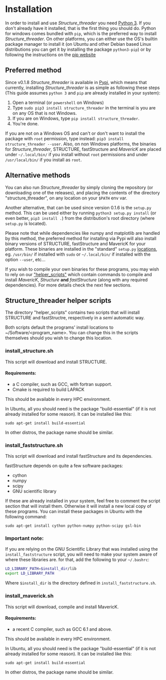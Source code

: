 # Installation
In order to install and use *Structure_threader* you need [Python 3](https://www.python.org/). If you don't already have it installed, that is the first thing you should do.
Python for windows comes bundled with `pip`, which is the preferred way to install *Structure_threader*. On other platforms, you can either use the OS's builtin package manager to install it (on Ubuntu and other Debian based Linux distributions you can get it by installing the package `python3-pip`) or by following the instructions on the
[pip website](https://pip.pypa.io/en/stable/installing)


## Preferred method
Since v0.1.8 *Structure_threader* is available in
[Pypi](https://pypi.python.org/pypi/structure_threader/), which means that
currently, installing *Structure_threader* is as simple as following these steps (This guide assumes `python 3` and `pip` are already installed in your system):

1. Open a terminal (or `powershell` on Windows)
2. Type `sudo pip3 install structure_threader` in the terminal is you are on any OS that is not Windows.
2. If you are on Windows, type `pip install structure_threader`.
3. You're done.

If you are not on a Windows OS and can't or don't want to install the package with `root` permission, type instead: `pip3 install structure_threader --user`.
Also, on non Windows platforms, the binaries for *Structure_threader*, STRUCTURE, fastStructure and *MavericK* are placed under `~/.local/bin/` if you install without `root` permissions and under `/usr/local/bin/` if you install as `root`.


## Alternative methods
You can also run *Structure_threader* by simply cloning the repository (or
downloading one of the releases), and placing the contents of the directory
"structure_threader", on any location on your `$PATH` env var.

Another alternative, that can be used since version 0.1.6 is the `setup.py`
method. This can be used either by running `python3 setup.py install` (or even
better, `pip3 install .`) from the distribution's root directory (where
`setup.py` is located).

Please note that while dependencies like numpy and matplotlib are handled by
this method, the preferred method for installing via Pypi will also install
binary versions of STRUCTURE, fastStructure and MavericK for your platform.
These binaries are installed in the "standard" `setup.py`
[locations](https://docs.python.org/2/install/), eg. `/usr/bin/` if installed
with `sudo` or `~/.local/bin/` if installed with the option `--user`, etc...

If you wish to compile your own binaries for these programs, you may wish to
rely on our
["helper_scripts"](https://github.com/StuntsPT/Structure_threader/tree/master/helper_scripts)
which contain commands to compile and install *MavericK*, *Structure* **and**
*fastStructure* (along with any required dependencies). For more details check
the next few sections.


## Structure_threader helper scripts
The directory "helper_scripts" contains two scripts that will install STRUCTURE and fastStructre, respectively in a *semi* automatic way.

Both scripts default the programs' install locations to ~/Software/<program_name>. You can change this in the scripts themselves should you wish to change this location.


### install_structure.sh
This script will download and install STRUCTURE.


#### Requirements:
* a C compiler, such as GCC, with fortran support.
* Cmake is required to build LAPACK

This should be available in every HPC environment.

In Ubuntu, all you should need is the package "build-essential" (if it is not
already installed for some reason). It can be installed like this:

```
sudo apt-get install build-essential
```

In other distros, the package name should be similar.

### install_faststructure.sh
This script will download and install fastStructure and its dependencies.

fastStructure depends on quite a few software packages:
* cython
* numpy
* scipy
* GNU scientific library

If these are already installed in your system, feel free to comment the script
section that will install them. Otherwise it will install a new local copy of
these programs. You can install these packages in Ubuntu with the following
command:

```
sudo apt-get install cython python-numpy python-scipy gsl-bin
```

### Important note:
If you are relying on the GNU Scientific Library that was installed using the
`install_faststructure` script, you will need to make your system aware of
where these libraries are.
for that, add the following to your `~/.bashrc`:

```bash
LD_LIBRARY_PATH=$install_dir/lib
export LD_LIBRARY_PATH
```

Where `$install_dir` is the directory defined in `install_faststructure.sh`.


### install_maverick.sh
This script will download, compile and install MavericK.


#### Requirements:
* a recent C compiler, such as GCC 6.1 and above.

This should be available in every HPC environment.

In Ubuntu, all you should need is the package "build-essential" (if it is not
already installed for some reason). It can be installed like this:

```
sudo apt-get install build-essential
```

In other distros, the package name should be similar.
